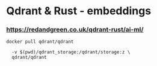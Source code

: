 # Qdrant & Rust - embeddings
### https://redandgreen.co.uk/qdrant-rust/ai-ml/

  ```docker pull qdrant/qdrant```

  ```docker run -p 6333:6333 -p 6334:6334 \
    -v $(pwd)/qdrant_storage:/qdrant/storage:z \
    qdrant/qdrant
    

